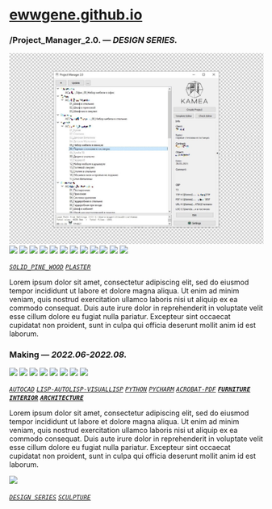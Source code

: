 
# [ewwgene.github.io](https://ewwgene.github.io/)
### /Project_Manager_2.0. — _DESIGN SERIES._
[![Project_Manager_2.0](/100.jpg)](https://ewwgene.github.io/Project_Manager_2.0/Carousel)<a id="111" href="https://ewwgene.github.io/Project_Manager_2.0/Carousel/#111"><img src="https://ewwgene.github.io/Project_Manager_2.0/111.jpg" height="66"></a> <a id="112" href="https://ewwgene.github.io/Project_Manager_2.0/Carousel/#112"><img src="https://ewwgene.github.io/Project_Manager_2.0/112.jpg" height="66"></a> <a id="113" href="https://ewwgene.github.io/Project_Manager_2.0/Carousel/#113"><img src="https://ewwgene.github.io/Project_Manager_2.0/113.jpg" height="66"></a> <a id="115" href="https://ewwgene.github.io/Project_Manager_2.0/Carousel/#115"><img src="https://ewwgene.github.io/Project_Manager_2.0/115.jpg" height="66"></a> <a id="117" href="https://ewwgene.github.io/Project_Manager_2.0/Carousel/#117"><img src="https://ewwgene.github.io/Project_Manager_2.0/117.jpg" height="66"></a> <a id="118" href="https://ewwgene.github.io/Project_Manager_2.0/Carousel/#118"><img src="https://ewwgene.github.io/Project_Manager_2.0/118.jpg" height="66"></a> <a id="119" href="https://ewwgene.github.io/Project_Manager_2.0/Carousel/#119"><img src="https://ewwgene.github.io/Project_Manager_2.0/119.jpg" height="66"></a> <a id="121" href="https://ewwgene.github.io/Project_Manager_2.0/Carousel/#121"><img src="https://ewwgene.github.io/Project_Manager_2.0/121.jpg" height="66"></a> <a id="123" href="https://ewwgene.github.io/Project_Manager_2.0/Carousel/#123"><img src="https://ewwgene.github.io/Project_Manager_2.0/123.jpg" height="66"></a> <a id="125" href="https://ewwgene.github.io/Project_Manager_2.0/Carousel/#125"><img src="https://ewwgene.github.io/Project_Manager_2.0/125.jpg" height="66"></a> <a id="131" href="https://ewwgene.github.io/Project_Manager_2.0/Carousel/#131"><img src="https://ewwgene.github.io/Project_Manager_2.0/131.jpg" height="66"></a> <a id="133" href="https://ewwgene.github.io/Project_Manager_2.0/Carousel/#133"><img src="https://ewwgene.github.io/Project_Manager_2.0/133.jpg" height="66"></a> 

<a id="text"></a>[_`SOLID_PINE_WOOD`_](https://ewwgene.github.io) [_`PLASTER`_](https://ewwgene.github.io) 

Lorem ipsum dolor sit amet, consectetur adipiscing elit, sed do eiusmod tempor incididunt ut labore et dolore magna aliqua. Ut enim ad minim veniam, quis nostrud exercitation ullamco laboris nisi ut aliquip ex ea commodo consequat. Duis aute irure dolor in reprehenderit in voluptate velit esse cillum dolore eu fugiat nulla pariatur. Excepteur sint occaecat cupidatat non proident, sunt in culpa qui officia deserunt mollit anim id est laborum.

### Making — _2022.06-2022.08._
<a id="201m" href="https://ewwgene.github.io/Project_Manager_2.0/Carousel/#201m"><img src="https://ewwgene.github.io/Project_Manager_2.0/Making/201.jpg" height="66"></a> <a id="202m" href="https://ewwgene.github.io/Project_Manager_2.0/Carousel/#202m"><img src="https://ewwgene.github.io/Project_Manager_2.0/Making/202.jpg" height="66"></a> <a id="203m" href="https://ewwgene.github.io/Project_Manager_2.0/Carousel/#203m"><img src="https://ewwgene.github.io/Project_Manager_2.0/Making/203.jpg" height="66"></a> <a id="205m" href="https://ewwgene.github.io/Project_Manager_2.0/Carousel/#205m"><img src="https://ewwgene.github.io/Project_Manager_2.0/Making/205.jpg" height="66"></a> <a id="207m" href="https://ewwgene.github.io/Project_Manager_2.0/Carousel/#207m"><img src="https://ewwgene.github.io/Project_Manager_2.0/Making/207.jpg" height="66"></a> <a id="209m" href="https://ewwgene.github.io/Project_Manager_2.0/Carousel/#209m"><img src="https://ewwgene.github.io/Project_Manager_2.0/Making/209.jpg" height="66"></a> <a id="211m" href="https://ewwgene.github.io/Project_Manager_2.0/Carousel/#211m"><img src="https://ewwgene.github.io/Project_Manager_2.0/Making/211.jpg" height="66"></a> <a id="213m" href="https://ewwgene.github.io/Project_Manager_2.0/Carousel/#213m"><img src="https://ewwgene.github.io/Project_Manager_2.0/Making/213.jpg" height="66"></a>  

[_`AUTOCAD`_](https://ewwgene.github.io) [_`LISP-AUTOLISP-VISUALLISP`_](https://ewwgene.github.io) [_`PYTHON`_](https://ewwgene.github.io) [_`PYCHARM`_](https://ewwgene.github.io) [_`ACROBAT-PDF`_](https://ewwgene.github.io)  [_**`FURNITURE`**_](https://ewwgene.github.io) [_**`INTERIOR`**_](https://ewwgene.github.io) [_**`ARCHITECTURE`**_](https://ewwgene.github.io) 

Lorem ipsum dolor sit amet, consectetur adipiscing elit, sed do eiusmod tempor incididunt ut labore et dolore magna aliqua. Ut enim ad minim veniam, quis nostrud exercitation ullamco laboris nisi ut aliquip ex ea commodo consequat. Duis aute irure dolor in reprehenderit in voluptate velit esse cillum dolore eu fugiat nulla pariatur. Excepteur sint occaecat cupidatat non proident, sunt in culpa qui officia deserunt mollit anim id est laborum.

<a id="301" href="https://ewwgene.github.io/Project_Manager_2.0/Carousel/#301"><img src="https://ewwgene.github.io/Project_Manager_2.0/301.jpg" height="66"></a> 

[_`DESIGN SERIES`_](https://ewwgene.github.io) [_`SCULPTURE`_](https://ewwgene.github.io) 
